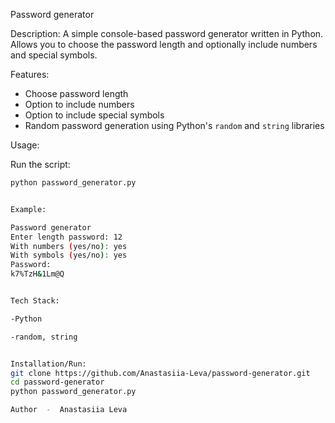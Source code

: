 Password generator

Description:
A simple console-based password generator written in Python.  
Allows you to choose the password length and optionally include numbers and special symbols.


 Features:
- Choose password length  
- Option to include numbers  
- Option to include special symbols  
- Random password generation using Python's `random` and `string` libraries  


Usage:

Run the script:
```bash
python password_generator.py


Example:

Password generator
Enter length password: 12
With numbers (yes/no): yes
With symbols (yes/no): yes
Password: 
k7%TzH&1Lm@Q


Tech Stack:

-Python

-random, string


Installation/Run:
git clone https://github.com/Anastasiia-Leva/password-generator.git
cd password-generator
python password_generator.py

Author  -  Anastasiia Leva